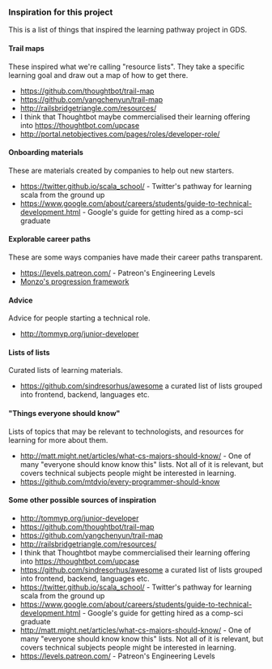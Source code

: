 ### Inspiration for this project

This is a list of things that inspired the learning pathway project in GDS.

#### Trail maps
These inspired what we're calling "resource lists". They take a specific learning goal and draw out a map of how to get there.

- https://github.com/thoughtbot/trail-map
- https://github.com/yangchenyun/trail-map
- http://railsbridgetriangle.com/resources/
- I think that Thoughtbot maybe commercialised their learning offering into https://thoughtbot.com/upcase
- http://portal.netobjectives.com/pages/roles/developer-role/

#### Onboarding materials
These are materials created by companies to help out new starters.

- https://twitter.github.io/scala_school/ - Twitter's pathway for learning scala from the ground up
- https://www.google.com/about/careers/students/guide-to-technical-development.html - Google's guide for getting hired as a comp-sci graduate

#### Explorable career paths
These are some ways companies have made their career paths transparent.

- https://levels.patreon.com/ - Patreon's Engineering Levels
- [Monzo's progression framework](https://monzo.com/blog/2018/06/25/monzos-transparent-engineering-progression-framework/)

#### Advice
Advice for people starting a technical role.

- http://tommyp.org/junior-developer

#### Lists of lists
Curated lists of learning materials.

- https://github.com/sindresorhus/awesome a curated list of lists grouped into frontend, backend, languages etc.

#### "Things everyone should know"
Lists of topics that may be relevant to technologists, and resources for learning for more about them.

- http://matt.might.net/articles/what-cs-majors-should-know/ - One of many "everyone should know know this" lists. Not all of it is relevant, but covers technical subjects people might be interested in learning.
- https://github.com/mtdvio/every-programmer-should-know


#### Some other possible sources of inspiration

- http://tommyp.org/junior-developer
- https://github.com/thoughtbot/trail-map
- https://github.com/yangchenyun/trail-map
- http://railsbridgetriangle.com/resources/
- I think that Thoughtbot maybe commercialised their learning offering into https://thoughtbot.com/upcase
- https://github.com/sindresorhus/awesome a curated list of lists grouped into frontend, backend, languages etc.
- https://twitter.github.io/scala_school/ - Twitter's pathway for learning scala from the ground up
- https://www.google.com/about/careers/students/guide-to-technical-development.html - Google's guide for getting hired as a comp-sci graduate
- http://matt.might.net/articles/what-cs-majors-should-know/ - One of many "everyone should know know this" lists. Not all of it is relevant, but covers technical subjects people might be interested in learning.
- https://levels.patreon.com/ - Patreon's Engineering Levels
